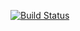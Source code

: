 [![Build Status](https://travis-ci.org/izzybaer/goat-fellows.svg?branch=master)](https://travis-ci.org/izzybaer/goat-fellows)
